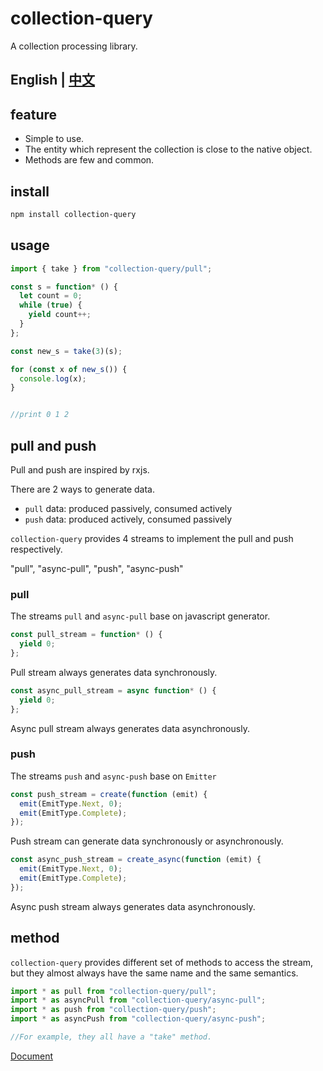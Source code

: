 # collection-query

A collection processing library.

English | [中文](https://github.com/Iplaylf2/collection-query/blob/master/doc/README.cn.md)
-

## feature

- Simple to use.
- The entity which represent the collection is close to the native object.
- Methods are few and common.

## install

``` bash
npm install collection-query
```

## usage

``` typescript
import { take } from "collection-query/pull";

const s = function* () {
  let count = 0;
  while (true) {
    yield count++;
  }
};

const new_s = take(3)(s);

for (const x of new_s()) {
  console.log(x);
}


//print 0 1 2
```

## pull and push

Pull and push are inspired by rxjs.

There are 2 ways to generate data.
- `pull` data: produced passively, consumed actively
- `push` data: produced actively, consumed passively

`collection-query` provides 4 streams to implement the pull and push respectively.

"pull", "async-pull", "push", "async-push"

### pull

The streams `pull` and `async-pull` base on javascript generator.

``` typescript
const pull_stream = function* () {
  yield 0;
};
```

Pull stream always generates data synchronously.

``` typescript
const async_pull_stream = async function* () {
  yield 0;
};
```

Async pull stream always generates data asynchronously.

### push

The streams `push` and `async-push` base on `Emitter`

``` typescript
const push_stream = create(function (emit) {
  emit(EmitType.Next, 0);
  emit(EmitType.Complete);
});
```

Push stream can generate data synchronously or asynchronously.

``` typescript
const async_push_stream = create_async(function (emit) {
  emit(EmitType.Next, 0);
  emit(EmitType.Complete);
});
```

Async push stream always generates data asynchronously.

## method

`collection-query` provides different set of methods to access the stream, but they almost always have the same name and the same semantics.

``` typescript
import * as pull from "collection-query/pull";
import * as asyncPull from "collection-query/async-pull";
import * as push from "collection-query/push";
import * as asyncPush from "collection-query/async-push";

//For example, they all have a "take" method.
```

[Document](https://github.com/Iplaylf2/collection-query/blob/master/doc/document.md)